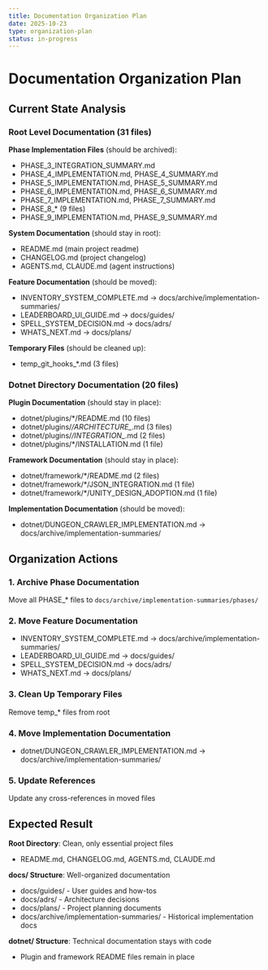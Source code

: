 ```yaml
---
title: Documentation Organization Plan
date: 2025-10-23
type: organization-plan
status: in-progress
---
```


# Documentation Organization Plan

## Current State Analysis

### Root Level Documentation (31 files)
**Phase Implementation Files** (should be archived):
- PHASE_3_INTEGRATION_SUMMARY.md
- PHASE_4_IMPLEMENTATION.md, PHASE_4_SUMMARY.md
- PHASE_5_IMPLEMENTATION.md, PHASE_5_SUMMARY.md
- PHASE_6_IMPLEMENTATION.md, PHASE_6_SUMMARY.md
- PHASE_7_IMPLEMENTATION.md, PHASE_7_SUMMARY.md
- PHASE_8_* (9 files)
- PHASE_9_IMPLEMENTATION.md, PHASE_9_SUMMARY.md

**System Documentation** (should stay in root):
- README.md (main project readme)
- CHANGELOG.md (project changelog)
- AGENTS.md, CLAUDE.md (agent instructions)

**Feature Documentation** (should be moved):
- INVENTORY_SYSTEM_COMPLETE.md → docs/archive/implementation-summaries/
- LEADERBOARD_UI_GUIDE.md → docs/guides/
- SPELL_SYSTEM_DECISION.md → docs/adrs/
- WHATS_NEXT.md → docs/plans/

**Temporary Files** (should be cleaned up):
- temp_git_hooks_*.md (3 files)

### Dotnet Directory Documentation (20 files)
**Plugin Documentation** (should stay in place):
- dotnet/plugins/*/README.md (10 files)
- dotnet/plugins/*/ARCHITECTURE_*.md (3 files)
- dotnet/plugins/*/INTEGRATION_*.md (2 files)
- dotnet/plugins/*/INSTALLATION.md (1 file)

**Framework Documentation** (should stay in place):
- dotnet/framework/*/README.md (2 files)
- dotnet/framework/*/JSON_INTEGRATION.md (1 file)
- dotnet/framework/*/UNITY_DESIGN_ADOPTION.md (1 file)

**Implementation Documentation** (should be moved):
- dotnet/DUNGEON_CRAWLER_IMPLEMENTATION.md → docs/archive/implementation-summaries/

## Organization Actions

### 1. Archive Phase Documentation
Move all PHASE_* files to `docs/archive/implementation-summaries/phases/`

### 2. Move Feature Documentation
- INVENTORY_SYSTEM_COMPLETE.md → docs/archive/implementation-summaries/
- LEADERBOARD_UI_GUIDE.md → docs/guides/
- SPELL_SYSTEM_DECISION.md → docs/adrs/
- WHATS_NEXT.md → docs/plans/

### 3. Clean Up Temporary Files
Remove temp_* files from root

### 4. Move Implementation Documentation
- dotnet/DUNGEON_CRAWLER_IMPLEMENTATION.md → docs/archive/implementation-summaries/

### 5. Update References
Update any cross-references in moved files

## Expected Result

**Root Directory**: Clean, only essential project files
- README.md, CHANGELOG.md, AGENTS.md, CLAUDE.md

**docs/ Structure**: Well-organized documentation
- docs/guides/ - User guides and how-tos
- docs/adrs/ - Architecture decisions
- docs/plans/ - Project planning documents
- docs/archive/implementation-summaries/ - Historical implementation docs

**dotnet/ Structure**: Technical documentation stays with code
- Plugin and framework README files remain in place